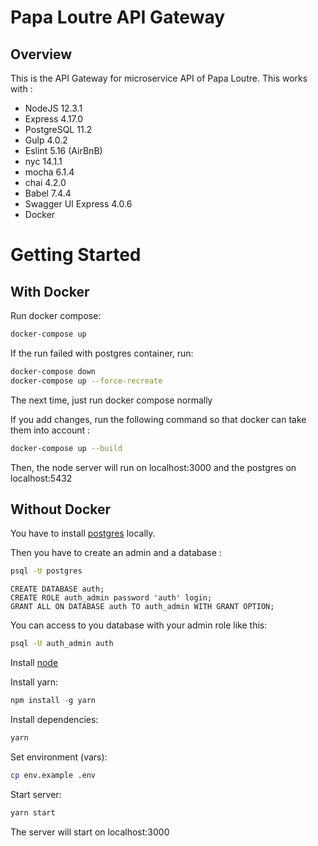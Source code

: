 # Papa Loutre API Gateway
## Overview

This is the API Gateway for microservice API of Papa Loutre.
This works with :
  - NodeJS 12.3.1
  - Express 4.17.0
  - PostgreSQL 11.2
  - Gulp 4.0.2
  - Eslint 5.16 (AirBnB)
  - nyc 14.1.1
  - mocha 6.1.4
  - chai 4.2.0
  - Babel 7.4.4
  - Swagger UI Express 4.0.6
  - Docker


# Getting Started
## With Docker

Run docker compose:
```sh
docker-compose up
```

If the run failed with postgres container, run:

```sh
docker-compose down
docker-compose up --force-recreate
```

The next time, just run docker compose normally

If you add changes, run the following command so that docker can take them into account :

```sh
docker-compose up --build
```

Then, the node server will run on localhost:3000 and the postgres on localhost:5432

## Without Docker

You have to install [postgres](https://www.postgresql.org) locally.

Then you have to create an admin and a database :

```sh
psql -U postgres
```

```postgres
CREATE DATABASE auth;
CREATE ROLE auth_admin password 'auth' login;
GRANT ALL ON DATABASE auth TO auth_admin WITH GRANT OPTION;
```

You can access to you database with your admin role like this:

```bash
psql -U auth_admin auth
```

Install [node](https://nodejs.org/en/)


Install yarn:

```js
npm install -g yarn
```

Install dependencies:

```sh
yarn
```

Set environment (vars):

```sh
cp env.example .env
```

Start server:

```sh
yarn start
```

The server will start on localhost:3000